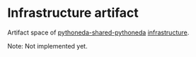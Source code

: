 # Infrastructure artifact

Artifact space of [pythoneda-shared-pythoneda](https://github.com/pythoneda-shared-pythoneda "pythoneda-shared-pythoneda") [infrastructure](https://github.com/pythoneda-shared-pythoneda/infrastructure "infrastructure").

Note: Not implemented yet.
